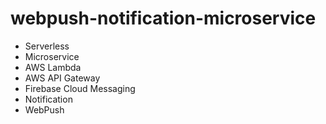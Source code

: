 # webpush-notification-microservice

* Serverless 
* Microservice 
* AWS Lambda
* AWS API Gateway
* Firebase Cloud Messaging
* Notification
* WebPush
